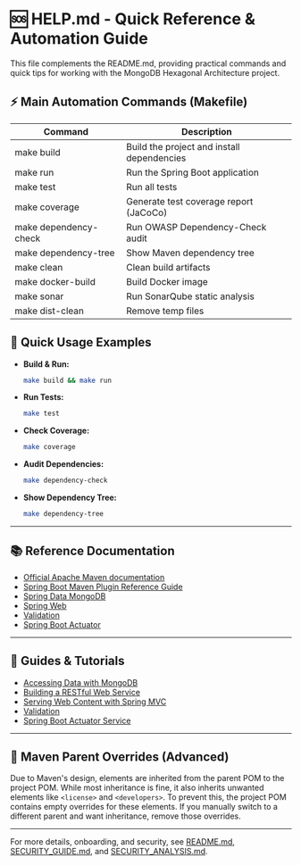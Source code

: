 # 🆘 HELP.md - Quick Reference & Automation Guide

This file complements the README.md, providing practical commands and quick tips for working with the MongoDB Hexagonal Architecture project.

## ⚡ Main Automation Commands (Makefile)

| Command                | Description                                 |
|------------------------|---------------------------------------------|
| make build             | Build the project and install dependencies  |
| make run               | Run the Spring Boot application             |
| make test              | Run all tests                               |
| make coverage          | Generate test coverage report (JaCoCo)      |
| make dependency-check  | Run OWASP Dependency-Check audit            |
| make dependency-tree   | Show Maven dependency tree                  |
| make clean             | Clean build artifacts                       |
| make docker-build      | Build Docker image                          |
| make sonar             | Run SonarQube static analysis               |
| make dist-clean        | Remove temp files                           |


## 🚦 Quick Usage Examples

- **Build & Run:**
  ```bash
  make build && make run
  ```
- **Run Tests:**
  ```bash
  make test
  ```
- **Check Coverage:**
  ```bash
  make coverage
  ```
- **Audit Dependencies:**
  ```bash
  make dependency-check
  ```
- **Show Dependency Tree:**
  ```bash
  make dependency-tree
  ```

---

## 📚 Reference Documentation

- [Official Apache Maven documentation](https://maven.apache.org/guides/index.html)
- [Spring Boot Maven Plugin Reference Guide](https://docs.spring.io/spring-boot/3.4.8/maven-plugin)
- [Spring Data MongoDB](https://docs.spring.io/spring-boot/3.4.8/reference/data/nosql.html#data.nosql.mongodb)
- [Spring Web](https://docs.spring.io/spring-boot/3.4.8/reference/web/servlet.html)
- [Validation](https://docs.spring.io/spring-boot/3.4.8/reference/io/validation.html)
- [Spring Boot Actuator](https://docs.spring.io/spring-boot/3.4.8/reference/actuator/index.html)

---

## 📖 Guides & Tutorials

- [Accessing Data with MongoDB](https://spring.io/guides/gs/accessing-data-mongodb/)
- [Building a RESTful Web Service](https://spring.io/guides/gs/rest-service/)
- [Serving Web Content with Spring MVC](https://spring.io/guides/gs/serving-web-content/)
- [Validation](https://spring.io/guides/gs/validating-form-input/)
- [Spring Boot Actuator Service](https://spring.io/guides/gs/actuator-service/)

---

## 📝 Maven Parent Overrides (Advanced)

Due to Maven's design, elements are inherited from the parent POM to the project POM. While most inheritance is fine, it also inherits unwanted elements like `<license>` and `<developers>`. To prevent this, the project POM contains empty overrides for these elements. If you manually switch to a different parent and want inheritance, remove those overrides.

---

For more details, onboarding, and security, see [README.md](./README.md), [SECURITY_GUIDE.md](./SECURITY_GUIDE.md), and [SECURITY_ANALYSIS.md](./SECURITY_ANALYSIS.md).
